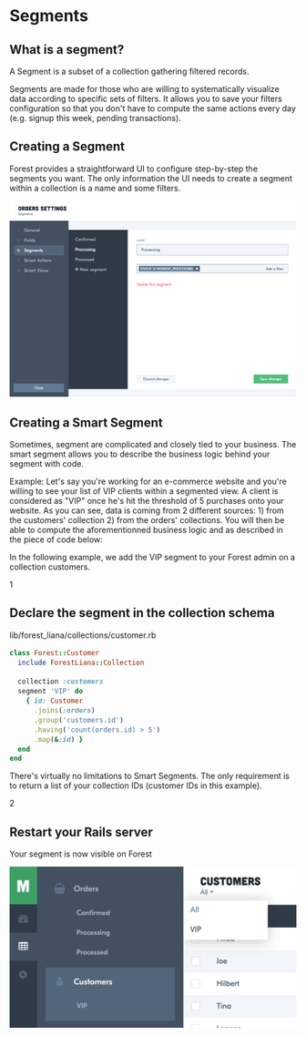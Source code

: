# Segments

## What is a segment?

A Segment is a subset of a collection gathering filtered records.

Segments are made for those who are willing to systematically visualize data
according to specific sets of filters. It allows you to save your filters
configuration so that you don't have to compute the same actions every day
(e.g. signup this week, pending transactions).

## Creating a Segment

Forest provides a straightforward UI to configure step-by-step the segments you
want. The only information the UI needs to create a segment within a collection
is a name and some filters.

![Segment 1`](/public/img/segment-1.png)

## Creating a Smart Segment

Sometimes, segment are complicated and closely tied to your business. The smart
segment allows you to describe the business logic behind your segment with
code.

Example:
Let's say you're working for an e-commerce website and you're willing to see
your list of VIP clients within a segmented view. A client is considered as
"VIP" once he's hit the threshold of 5 purchases onto your website. As you can
see, data is coming from 2 different sources: 1) from the customers' collection
2) from the orders' collections. You will then be able to compute the
aforementionned business logic and as described in the piece of code below:

In the following example, we add the VIP segment to your Forest admin on a
collection customers.

<div class="l-step l-pt l-mb">
  <span class="l-step__number l-step__number--active u-f-l u-hm-r">1</span>
  <div class="u-o-h">
    <h2 class="l-step__title">Declare the segment in the collection schema</h2>
    <p class="l-step__description">lib/forest_liana/collections/customer.rb</p>
  </div>
</div>

```ruby
class Forest::Customer
  include ForestLiana::Collection

  collection :customers
  segment 'VIP' do
    { id: Customer
      .joins(:orders)
      .group('customers.id')
      .having('count(orders.id) > 5')
      .map(&:id) }
  end
end
```


There's virtually no limitations to Smart Segments. The only requirement is to
return a list of your collection IDs (customer IDs in this example).

<div class="l-step l-mb l-pt">
  <span class="l-step__number l-step__number--active u-f-l u-hm-r">2</span>
  <div class="u-o-h">
    <h2 class="l-step__title">Restart your Rails server</h2>
    <p class="l-step__description">Your segment is now visible on Forest</p>
  </div>
</div>

![Segment 2`](/public/img/segment-2.png)
